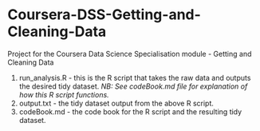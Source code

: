 # Coursera-DSS-Getting-and-Cleaning-Data
Project for the Coursera Data Science Specialisation module - Getting and Cleaning Data

1) run_analysis.R - this is the R script that takes the raw data and outputs the desired tidy dataset. *NB: See codeBook.md file for explanation of how this R script functions.*
2) output.txt - the tidy dataset output from the above R script.
3) codeBook.md - the code book for the R script and the resulting tidy dataset.
